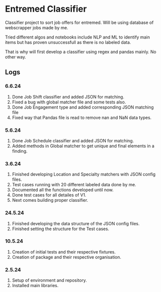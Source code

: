 # Entremed Classifier

Classifier project to sort job offers for entremed. Will be using database of
webscrapper jobs made by me.

Tried different algos and notebooks include NLP and ML to identify main
items but has proven unsuccessfull as there is no labeled data.

That is why will first develop a classifier using regex and pandas mainly.
No other way.

## Logs

### 6.6.24
1. Done Job Shift classifier and added JSON for matching.
2. Fixed a bug with global matcher file and some tests also.
3. Done Job Engagement type and added corresponding JSON matching file
4. Fixed way that Pandas file is read to remove nan and NaN data types.

### 5.6.24
1. Done Job Schedule classifier and added JSON for matching.
2. Added methods in Global matcher to get unique and final elements in a finding.

### 3.6.24
1. Finished developing Location and Specialty matchers with JSON config files.
2. Test cases running with 20 different labeled data done by me.
3. Documented all the functions developed until now.
4. Done test cases for all detailes of V1.
5. Next comes building proper classifier.

### 24.5.24

1. Finished developing the data structure of the JSON config files.
2. Finished setting the structure for the Test cases.

### 10.5.24

1. Creation of initial tests and their respective fixtures.
2. Creation of package and their respective organisation.

### 2.5.24

1. Setup of environment and repository.
2. Installed main libraries.
